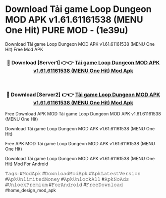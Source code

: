 # Download Tải game Loop Dungeon MOD APK v1.61.61161538 (MENU One Hit) PURE MOD - (1e39u)
Download Tải game Loop Dungeon MOD APK v1.61.61161538 (MENU One Hit) Free Mod APK

<div align="center">
<h3>🔴 Download [Server1] 👉👉 <a href="https://apk-comot.site?title=Tải_game_Loop_Dungeon_MOD_APK_v1.61.61161538_(MENU_One_Hit)">Tải game Loop Dungeon MOD APK v1.61.61161538 (MENU One Hit) Mod Apk</a></h3><br>

<h3>🔴 Download [Server2] 👉👉 <a href="https://apk-comot.site?title=Tải_game_Loop_Dungeon_MOD_APK_v1.61.61161538_(MENU_One_Hit)">Tải game Loop Dungeon MOD APK v1.61.61161538 (MENU One Hit) Mod Apk</a></h3>
</div>


Free Download APK MOD Tải game Loop Dungeon MOD APK v1.61.61161538 (MENU One Hit)

Download Tải game Loop Dungeon MOD APK v1.61.61161538 (MENU One Hit) 

Free APK MOD Tải game Loop Dungeon MOD APK v1.61.61161538 (MENU One Hit) 

Download Tải game Loop Dungeon MOD APK v1.61.61161538 (MENU One Hit) Mod For Android

𝚃𝚊𝚐𝚜: #𝙼𝚘𝚍𝙰𝚙𝚔 #𝙳𝚘𝚠𝚗𝚕𝚘𝚊𝚍𝙼𝚘𝚍𝙰𝚙𝚔 #𝙰𝚙𝚔𝙻𝚊𝚝𝚎𝚜𝚝𝚅𝚎𝚛𝚜𝚒𝚘𝚗 #𝙰𝚙𝚔𝚄𝚗𝚕𝚒𝚖𝚒𝚝𝚎𝚍𝙼𝚘𝚗𝚎𝚢 #𝙰𝚙𝚔𝚄𝚗𝚕𝚘𝚌𝚔𝙰𝚕𝚕 #𝙰𝚙𝚔𝙽𝚘𝙰𝚍𝚜 #𝚄𝚗𝚕𝚘𝚌𝚔𝙿𝚛𝚎𝚖𝚒𝚞𝚖 #𝙵𝚘𝚛𝙰𝚗𝚍𝚛𝚘𝚒𝚍 #𝙵𝚛𝚎𝚎𝙳𝚘𝚠𝚗𝚕𝚘𝚊𝚍 #home_design_mod_apk